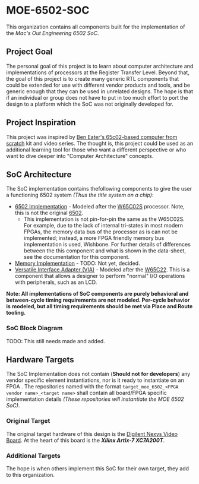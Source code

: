 # MOE-6502-SOC
This organization contains all components built for the implementation of
the *Mac's Out Engineering 6502 SoC*.

## Project Goal
The personal goal of this project is to learn about computer architecture and
implementations of processors at the Register Transfer Level. Beyond that, the
goal of this project is to create many generic RTL components that could be
extended for use with different vendor products and tools, and be generic enough
that they can be used in unrelated designs. The hope is that if an individual or
group does not have to put in too much effort to port the design to a platform
which the SoC was not originally developed for.

## Project Inspiration
This project was inspired by
[Ben Eater's 65c02-based computer from scratch](https://eater.net/6502)
kit and video series. The thought is, this project could be used as an additional
learning tool for those who want a different perspective or who want to dive
deeper into "Computer Architecture" concepts.

## SoC Architecture
The SoC implementation contains thefollowing components to give the user a 
functioning 6502 system *(Thus the title system on a chip)*:
<!-- TODO: Add links to these. -->
  - [6502 Implementation]()
  \- Modeled after the [W65C02S](https://eater.net/datasheets/w65c02s.pdf)
  processor. Note, this is not the original [6502](https://en.wikipedia.org/wiki/MOS_Technology_6502).
    - This implementation is not pin-for-pin the same as the W65C02S. For example, due to the lack of
internal tri-states in most modern FPGAs, the memory data bus of the processor as is can not be implemented;
instead, a more FPGA friendly memory bus implementation is used, Wishbone. For further details of differences
between the this component and what is shown in the data-sheet, see the documentation for this component.
  - [Memory Implementation]()
  \- TODO: Not yet, decided.
  - [Versatile Interface Adapter (VIA)]()
  \- Modeled after the [W65C22](https://eater.net/datasheets/w65c22.pdf). This
  is a component that allows a designer to perform "normal" I/O operations with
  peripherals, such as an LCD.

**Note: All implementations of SoC components are purely behavioral and**
**between-cycle timing requirements are not modeled. Per-cycle behavior is**
**modeled, but all timing requirements should be met via Place and Route tooling.**

### SoC Block Diagram
TODO: This still needs made and added.
## Hardware Targets
The SoC Implementation does not contain (**Should not for developers**) any vendor
specific element instantiations, nor is it ready to instantiate on an FPGA . The
repositories named with the format `target_moe_6502_<FPGA vendor name>_<target name>`
shall contain all board/FPGA specific implementation details *(These repositories*
*will instantiate the MOE 6502 SoC)*.

### Original Target
The original target hardware of this design is the
[Digilent Nexys Video Board](https://digilent.com/reference/programmable-logic/nexys-video/start).
At the heart of this board is the ***Xilinx Artix-7 XC7A200T***.
### Additional Targets
The hope is when others implement this SoC for their own target, they add to
this organization.
